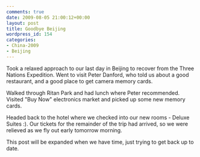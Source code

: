 ```yaml
---
comments: true
date: 2009-08-05 21:00:12+00:00
layout: post
title: Goodbye Beijing
wordpress_id: 154
categories:
- China-2009
- Beijing
---
```


Took a relaxed approach to our last day in Beijing to recover from the Three Nations Expedition. Went to visit Peter Danford, who told us about a good restaurant, and a good place to get camera memory cards.

Walked through Ritan Park and had lunch where Peter recommended. Visited "Buy Now" electronics market and picked up some new memory cards.

Headed back to the hotel where we checked into our new rooms - Deluxe Suites :). Our tickets for the remainder of the trip had arrived, so we were relieved as we fly out early tomorrow morning.

This post will be expanded when we have time, just trying to get back up to date.
